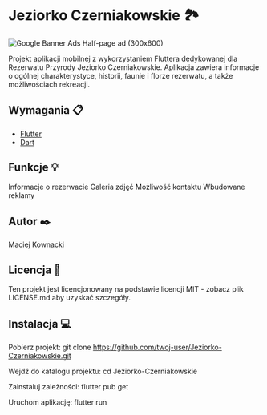 # Jeziorko Czerniakowskie 🏞️

![Google Banner Ads Half-page ad (300x600)](https://github.com/maciejkownacki/JeziorkoCzerniakowskie/assets/97414660/6de8ad32-6d7a-4e20-8ed0-f29f58fd863f)



Projekt aplikacji mobilnej z wykorzystaniem Fluttera dedykowanej dla Rezerwatu Przyrody Jeziorko Czerniakowskie. Aplikacja zawiera informacje o ogólnej charakterystyce, historii, faunie i florze rezerwatu, a także możliwościach rekreacji.

## Wymagania 📋

- [Flutter](https://flutter.dev)
- [Dart](https://dart.dev)

## Funkcje 💡
Informacje o rezerwacie
Galeria zdjęć
Możliwość kontaktu
Wbudowane reklamy

## Autor ✒️
Maciej Kownacki

## Licencja 📄
Ten projekt jest licencjonowany na podstawie licencji MIT - zobacz plik LICENSE.md aby uzyskać szczegóły.



## Instalacja 💻

Pobierz projekt:
git clone https://github.com/twoj-user/Jeziorko-Czerniakowskie.git


Wejdź do katalogu projektu:
cd Jeziorko-Czerniakowskie


Zainstaluj zależności:
flutter pub get


Uruchom aplikację:
flutter run


